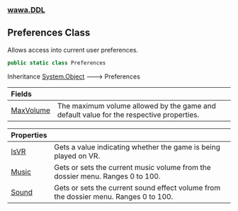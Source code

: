 ### [wawa.DDL](wawa.DDL.md 'wawa.DDL')

## Preferences Class

Allows access into current user preferences.

```csharp
public static class Preferences
```

Inheritance [System.Object](https://docs.microsoft.com/en-us/dotnet/api/System.Object 'System.Object') &#129106; Preferences

| Fields | |
| :--- | :--- |
| [MaxVolume](Preferences.MaxVolume.md 'wawa.DDL.Preferences.MaxVolume') | The maximum volume allowed by the game and default value for the respective properties. |

| Properties | |
| :--- | :--- |
| [IsVR](Preferences.IsVR.md 'wawa.DDL.Preferences.IsVR') | Gets a value indicating whether the game is being played on VR. |
| [Music](Preferences.Music.md 'wawa.DDL.Preferences.Music') | Gets or sets the current music volume from the dossier menu. Ranges 0 to 100. |
| [Sound](Preferences.Sound.md 'wawa.DDL.Preferences.Sound') | Gets or sets the current sound effect volume from the dossier menu. Ranges 0 to 100. |
